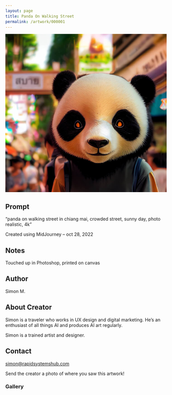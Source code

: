 ```yaml
---
layout: page
title: Panda On Walking Street
permalink: /artwork/000001
---
```


<img src="/assets/images/000001_panda_on_walking_street_in_chiang_mai_2x3.jpg" class="img-fluid" alt="Panda Artwork">

## Prompt

“panda on walking street in chiang mai, crowded street, sunny day, photo realistic, 4k”

Created using MidJourney – oct 28, 2022

## Notes

Touched up in Photoshop, printed on canvas

## Author

Simon M.

## About Creator

Simon is a traveler who works in UX design and digital marketing. He’s an enthusiast of all things AI and produces AI art regularly.

Simon is a trained artist and designer.

## Contact

[simon@rapidsystemshub.com](mailto:simon@rapidsystemshub.com)

Send the creator a photo of where you saw this artwork!

### Gallery

